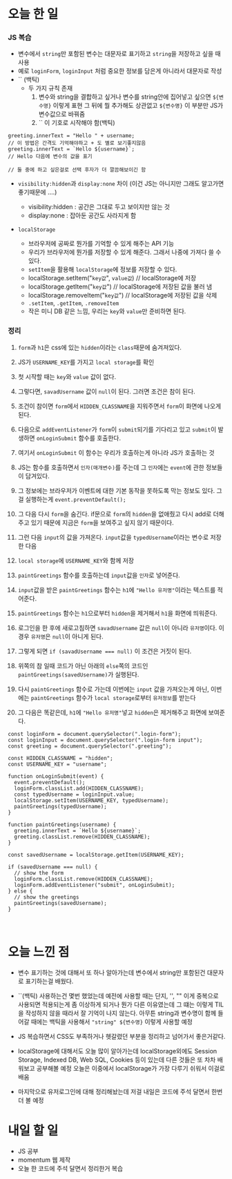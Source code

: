 # 오늘 한 일

### JS 복습

- 변수에서 `string`만 포함된 변수는 대문자로 표기하고 `string`을 저장하고 싶을 때 사용
- 예로 `loginForm`, `loginInput` 처럼 중요한 정보를 담은게 아니라서 대문자로 작성
- `` (백틱)
  - 두 가지 규칙 존재
    1. 변수와 string을 결합하고 싶거나 변수를 string안에 집어넣고 싶으면 `${변수명}` 이렇게 표현 그 뒤에 뭘 추가해도 상관없고 `${변수명}` 이 부분만 JS가 변수값으로 바꿔줌
    2. `` 이 기호로 시작해야 함(백틱)

```
greeting.innerText = "Hello " + username;
// 이 방법은 간격도 기억해야하고 + 도 별로 보기좋지않음
greeting.innerText = `Hello ${username}`;
// Hello 다음에 변수의 값을 표기

// 둘 중에 하고 싶은걸로 선택 후자가 더 깔끔해보이긴 함
```

- `visibility:hidden`과 `display:none` 차이 (이건 JS는 아니지만 그래도 알고가면 좋기때문에 ....)

  - visibility:hidden : 공간은 그대로 두고 보이지만 않는 것
  - display:none : 잡아둔 공간도 사라지게 함

- `localStorage`
  - 브라우저에 공짜로 뭔가를 기억할 수 있게 해주는 API 기능
  - 우리가 브라우저에 뭔가를 저장할 수 있게 해준다. 그래서 나중에 가져다 쓸 수 있다.
  - `setItem`을 활용해 `localStorage`에 정보를 저장할 수 있다.
  - localStorage.setItem("`key값`", `value값`) // localStorage에 저장
  - localStorage.getItem("`key값`") // localStorage에 저장된 값을 불러 냄
  - localStorage.removeItem("`key값`") // localStorage에 저장된 값을 삭제
  - `.setItem`, `.getItem`, `.removeItem`
  - 작은 미니 DB 같은 느낌, 우리는 `key`와 `value`만 준비하면 된다.

### 정리

1. `form`과 `h1`은 css에 있는 `hidden`이라는 `class`때문에 숨겨져있다.

2. JS가 `USERNAME_KEY`를 가지고 `local storage`를 확인

3. 첫 시작할 때는 `key`와 `value` 값이 없다.

4. 그렇다면, `savadUsername` 값이 `null`이 된다. 그러면 조건은 참이 된다.

5. 조건이 참이면 `form`에서 `HIDDEN_CLASSNAME`을 지워주면서 `form`이 화면에 나오게 된다.

6. 다음으로 `addEventListener`가 `form`이 `submit`되기를 기다리고 있고 `submit`이 발생하면 `onLoginSubmit` 함수를 호출한다.

7. 여기서 `onLoginSubmit` 이 함수는 우리가 호출하는게 아니라 JS가 호출하는 것

8. JS는 함수를 호출하면서 `인자(매개변수)`를 주는데 그 `인자`에는 `event`에 관한 정보들이 담겨있다.

9. 그 정보에는 브라우저가 이벤트에 대한 기본 동작을 못하도록 막는 정보도 있다. 그걸 실행하는게 `event.preventDefault();`

10. 그 다음 다시 `form`을 숨긴다. if문으로 `form`의 `hidden`을 없애줬고 다시 add로 더해주고 있기 때문에 지금은 `form`을 보여주고 싶지 않기 때문이다.

11. 그런 다음 `input`의 값을 가져온다. `input`값을 `typedUsername`이라는 변수로 저장한 다음

12. `local storage`에 `USERNAME_KEY`와 함께 저장

13. `paintGreetings` 함수를 호출하는데 `input`값을 `인자`로 넣어준다.

14. `input`값을 받은 `paintGreetings` 함수는 `h1`에 `"Hello 유저명"`이라는 텍스트를 적어준다.

15. `paintGreetings` 함수는 `h1`으로부터 `hidden`을 제거해서 `h1`을 화면에 띄워준다.

16. 로그인을 한 후에 새로고침하면 `savadUsername` 값은 `null`이 아니라 `유저명`이다. 이 경우 `유저명`은 `null`이 아니게 된다.

17. 그렇게 되면 `if (savadUsername === null)` 이 조건은 거짓이 된다.

18. 위쪽의 참 일때 코드가 아닌 아래의 `else`쪽의 코드인 `paintGreetings(savedUsername)`가 실행된다.

19. 다시 `paintGreetings` 함수로 가는데 이번에는 `input` 값을 가져오는게 아닌, 이번에는 `paintGreetings` 함수가 `local storage`로부터 `유저정보`를 받는다

20. 그 다음은 똑같은데, `h1`에 `"Hello 유저명"`넣고 `hidden`은 제거해주고 화면에 보여준다.

```
const loginForm = document.querySelector(".login-form");
const loginInput = document.querySelector(".login-form input");
const greeting = document.querySelector(".greeting");

const HIDDEN_CLASSNAME = "hidden";
const USERNAME_KEY = "username";

function onLoginSubmit(event) {
  event.preventDefault();
  loginForm.classList.add(HIDDEN_CLASSNAME);
  const typedUsername = loginInput.value;
  localStorage.setItem(USERNAME_KEY, typedUsername);
  paintGreetings(typedUsername);
}

function paintGreetings(username) {
  greeting.innerText = `Hello ${username}`;
  greeting.classList.remove(HIDDEN_CLASSNAME);
}

const savedUsername = localStorage.getItem(USERNAME_KEY);

if (savedUsername === null) {
  // show the form
  loginForm.classList.remove(HIDDEN_CLASSNAME);
  loginForm.addEventListener("submit", onLoginSubmit);
} else {
  // show the greetings
  paintGreetings(savedUsername);
}

```

<br />

# 오늘 느낀 점

- 변수 표기하는 것에 대해서 또 하나 알아가는데 변수에서 string만 포함된건 대문자로 표기하는걸 배웠다.

- ``(백틱) 사용하는건 몇번 했었는데 예전에 사용할 때는 단지, '', "" 이게 중복으로 사용되면 적용되는게 좀 이상하게 되거나 뭔가 다른 이유였는데 그 떄는 이렇게 TIL을 작성하지 않을 때라서 잘 기억이 나지 않는다. 아무튼 string과 변수명이 함께 들어갈 때에는 백틱을 사용해서 `"string" ${변수명}` 이렇게 사용할 예정

- JS 복습하면서 CSS도 부족하거나 헷갈렸던 부분을 정리하고 넘어가서 좋은거같다.

- localStorage에 대해서도 오늘 많이 알아가는데 localStorage외에도 Session Storage, Indexed DB, Web SQL, Cookies 등이 있는데 다른 것들은 또 차차 배워보고 공부해볼 예정 오늘은 이중에서 localStorage가 가장 다루기 쉬워서 이걸로 배움

- 마지막으로 유저로그인에 대해 정리해놨는데 저걸 내일은 코드에 주석 달면서 한번 더 볼 예정
  <br />

# 내일 할 일

- JS 공부
- momentum 웹 제작
- 오늘 한 코드에 주석 달면서 정리한거 복습
